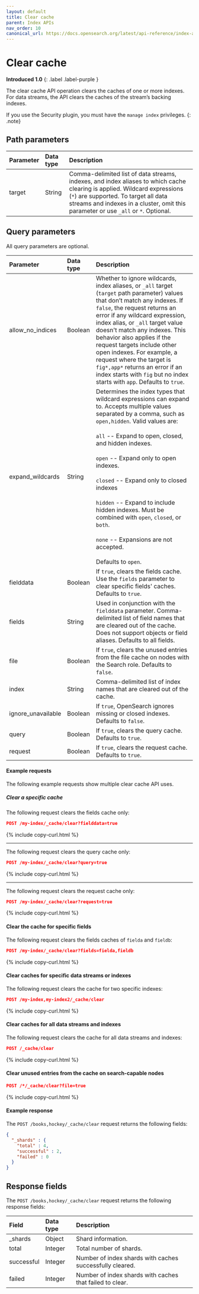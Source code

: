 ```yaml
---
layout: default
title: Clear cache
parent: Index APIs
nav_order: 10
canonical_url: https://docs.opensearch.org/latest/api-reference/index-apis/clear-index-cache/
---
```


# Clear cache
**Introduced 1.0**
{: .label .label-purple }

The clear cache API operation clears the caches of one or more indexes. For data streams, the API clears the caches of the stream’s backing indexes.


If you use the Security plugin, you must have the `manage index` privileges.
{: .note}

## Path parameters

| Parameter | Data type | Description |
:--- | :--- | :---
| target | String | Comma-delimited list of data streams, indexes, and index aliases to which cache clearing is applied. Wildcard expressions (`*`) are supported. To target all data streams and indexes in a cluster, omit this parameter or use `_all` or `*`. Optional. |


## Query parameters

All query parameters are optional.

| Parameter | Data type | Description |
:--- | :--- | :---
| allow_no_indices | Boolean | Whether to ignore wildcards, index aliases, or `_all` target (`target` path parameter) values that don’t match any indexes. If `false`, the request returns an error if any wildcard expression, index alias, or `_all` target value doesn't match any indexes. This behavior also applies if the request targets include other open indexes. For example, a request where the target is `fig*,app*` returns an error if an index starts with `fig` but no index starts with `app`. Defaults to `true`. |
| expand_wildcards | String | Determines the index types that wildcard expressions can expand to. Accepts multiple values separated by a comma, such as  `open,hidden`. Valid values are: <br /><br /> `all` -- Expand to open, closed, and hidden indexes.<br /><br />`open` -- Expand only to open indexes.<br /><br />`closed` -- Expand only to closed indexes<br /><br />`hidden` -- Expand to include hidden indexes. Must be combined with `open`, `closed`, or `both`.<br /><br />`none` -- Expansions are not accepted.<br /><br /> Defaults to `open`. |
| fielddata | Boolean | If `true`, clears the fields cache. Use the `fields` parameter to clear specific fields' caches.  Defaults to `true`. |
| fields | String | Used in conjunction with the `fielddata` parameter. Comma-delimited list of field names that are cleared out of the cache. Does not support objects or field aliases. Defaults to all fields. |
| file | Boolean | If `true`, clears the unused entries from the file cache on nodes with the Search role. Defaults to `false`. |
| index | String | Comma-delimited list of index names that are cleared out of the cache. |
| ignore_unavailable | Boolean | If `true`, OpenSearch ignores missing or closed indexes. Defaults to `false`. |
| query | Boolean | If `true`, clears the query cache. Defaults to `true`. |
| request | Boolean | If `true`, clears the request cache. Defaults to `true`. |

#### Example requests

The following example requests show multiple clear cache API uses.

##### Clear a specific cache

The following request clears the fields cache only:

```json
POST /my-index/_cache/clear?fielddata=true
```
{% include copy-curl.html %}

<hr />

The following request clears the query cache only:

```json
POST /my-index/_cache/clear?query=true
```
{% include copy-curl.html %}

<hr />

The following request clears the request cache only:

```json
POST /my-index/_cache/clear?request=true
```
{% include copy-curl.html %}

#### Clear the cache for specific fields

The following request clears the fields caches of `fielda` and `fieldb`:

```json
POST /my-index/_cache/clear?fields=fielda,fieldb
```
{% include copy-curl.html %}

#### Clear caches for specific data streams or indexes

The following request clears the cache for two specific indexes:

```json
POST /my-index,my-index2/_cache/clear
```
{% include copy-curl.html %}

#### Clear caches for all data streams and indexes

The following request clears the cache for all data streams and indexes:

```json
POST /_cache/clear
```
{% include copy-curl.html %}

#### Clear unused entries from the cache on search-capable nodes

```json
POST /*/_cache/clear?file=true 
```
{% include copy-curl.html %}

#### Example response

The `POST /books,hockey/_cache/clear` request returns the following fields:

```json
{
  "_shards" : {
    "total" : 4,
    "successful" : 2,
    "failed" : 0
  }
}
```

## Response fields

The `POST /books,hockey/_cache/clear` request returns the following response fields:

| Field | Data type | Description | 
:--- | :--- | :---
| _shards | Object | Shard information. |
| total | Integer | Total number of shards. |
| successful | Integer | Number of index shards with caches successfully cleared. |
| failed | Integer | Number of index shards with caches that failed to clear. |
